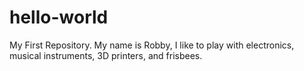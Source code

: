# hello-world
My First Repository. 
My name is Robby, I like to play with electronics, musical instruments, 3D printers, and frisbees.
